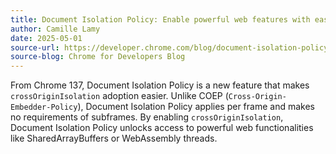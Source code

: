 ```yaml
---
title: Document Isolation Policy: Enable powerful web features with ease
author: Camille Lamy
date: 2025-05-01
source-url: https://developer.chrome.com/blog/document-isolation-policy
source-blog: Chrome for Developers Blog
---
```


From Chrome 137, Document Isolation Policy is a new feature that makes `crossOriginIsolation` adoption easier. Unlike COEP (`Cross-Origin-Embedder-Policy`), Document Isolation Policy applies per frame and makes no requirements of subframes. By enabling `crossOriginIsolation`, Document Isolation Policy unlocks access to powerful web functionalities like SharedArrayBuffers or WebAssembly threads.